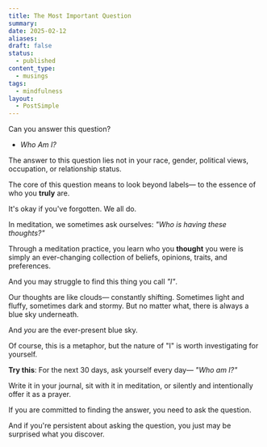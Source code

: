 ```yaml
---
title: The Most Important Question
summary: 
date: 2025-02-12
aliases: 
draft: false
status:
  - published
content_type:
  - musings
tags:
  - mindfulness
layout:
  - PostSimple
---
```

Can you answer this question?

- _Who Am I?_

The answer to this question lies not in your race, gender, political views, occupation, or relationship status. 

The core of this question means to look beyond labels— to the essence of who you **truly** are.

It's okay if you've forgotten. We all do. 

In meditation, we sometimes ask ourselves: _"Who is having these thoughts?"_

Through a meditation practice, you learn who you **thought** you were is simply an ever-changing collection of beliefs, opinions, traits, and preferences. 

And you may struggle to find this thing you call _"I"_. 

Our thoughts are like clouds— constantly shifting. Sometimes light and fluffy, sometimes dark and stormy. But no matter what, there is always a blue sky underneath.

And _you_ are the ever-present blue sky. 

Of course, this is a metaphor, but the nature of "I" is worth investigating for yourself. 

**Try this**: For the next 30 days, ask yourself every day— _"Who am I?"_

Write it in your journal, sit with it in meditation, or silently and intentionally offer it as a prayer.

If you are committed to finding the answer, you need to ask the question. 

And if you're persistent about asking the question, you just may be surprised what you discover. 
